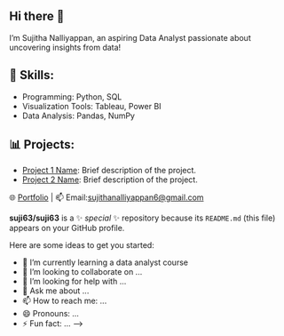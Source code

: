 ## Hi there 👋

I’m Sujitha Nalliyappan, an aspiring Data Analyst passionate about uncovering insights from data! 

## 🔧 Skills:
- Programming: Python, SQL
- Visualization Tools: Tableau, Power BI
- Data Analysis: Pandas, NumPy

## 📊 Projects:
- [Project 1 Name](link): Brief description of the project.
- [Project 2 Name](link): Brief description of the project.

🌐 [Portfolio](your-portfolio-link.com) | 📫 Email:sujithanalliyappan6@gmail.com

**suji63/suji63** is a ✨ _special_ ✨ repository because its `README.md` (this file) appears on your GitHub profile.

Here are some ideas to get you started:

- 🌱 I’m currently learning a data analyst course 
- 👯 I’m looking to collaborate on ...
- 🤔 I’m looking for help with ...
- 💬 Ask me about ...
- 📫 How to reach me: ...
- 😄 Pronouns: ...
- ⚡ Fun fact: ...
-->
